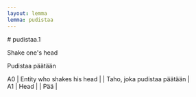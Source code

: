 ```yaml
---
layout: lemma
lemma: pudistaa
---
```


<div class="sense">
# <span class="sensename">pudistaa.1</span>

<span class="description">Shake one's head</span>

<span class="description">Pudistaa päätään</span>

A0 | Entity who shakes his head |   | Taho, joka pudistaa päätään |  
A1 | Head |   | Pää |  

</div>

